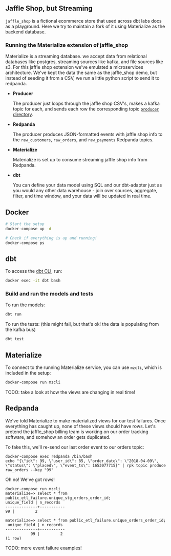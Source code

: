 ## Jaffle Shop, but Streaming

`jaffle_shop` is a fictional ecommerce store that used across dbt labs docs as a playground. 
Here we try to maintain a fork of it using Materialize as the backend database. 

### Running the Materialize extension of jaffle_shop

Materialize is a streaming database. we accept data from relational databases like postgres, streaming sources like kafka, and file sources like s3. 
For this jaffle shop extension we've emulated a microservices architecture. 
We've kept the data the same as the jaffle_shop demo, but instead of seeding it from a CSV, we run a little python script to send it to redpanda.

* **Producer**

   The producer just loops through the jaffle shop CSV's, makes a kafka topic for each, and sends each row the corresponding topic [`producer` directory](./producer).

* **Redpanda**

  The producer produces JSON-formatted events with jaffle shop info to the `raw_customers`, `raw_orders`, and `raw_payments` Redpanda topics.

* **Materialize**

  Materialize is set up to consume streaming jaffle shop info from Redpanda.

* **dbt**

  You can define your data model using SQL and our dbt-adapter just as you would any other data warehouse - join over sources, aggregate, filter, and time window, and your data will be updated in real time.

## Docker

```bash
# Start the setup
docker-compose up -d

# Check if everything is up and running!
docker-compose ps
```

## dbt
To access the [dbt CLI](https://docs.getdbt.com/dbt-cli/cli-overview), run:

```bash
docker exec -it dbt bash
```

### Build and run the models and tests
To run the models:

```bash
dbt run
```

To run the tests: (this might fail, but that's ok! the data is populating from the kafka bus)

```bash
dbt test
```
## Materialize

To connect to the running Materialize service, you can use `mzcli`, which is included in the setup:

```bash
docker-compose run mzcli
```

TODO: take a look at how the views are changing in real time! 

## Redpanda

We've told Materialize to make materialized views for our test failures. Once everything has caught up, none of these views should have rows. 
Let's pretend the jaffle_shop billing team is working on our order tracking software, and somehow an order gets duplicated.

To fake this, we'll re-send our last order event to our orders topic:
```
docker-compose exec redpanda /bin/bash
echo "{\"id\": 99, \"user_id\": 85, \"order_date\": \"2018-04-09\", \"status\": \"placed\", \"event_ts\": 1653077715}" | rpk topic produce raw_orders --key "99"
```
Oh no! We've got rows! 
```
docker-compose run mzcli
materialize=> select * from public_etl_failure.unique_stg_orders_order_id;
unique_field | n_records
--------------+-----------
99 |         2

materialize=> select * from public_etl_failure.unique_orders_order_id;
 unique_field | n_records
--------------+-----------
           99 |         2
(1 row)
```

TODO: more event failure examples!